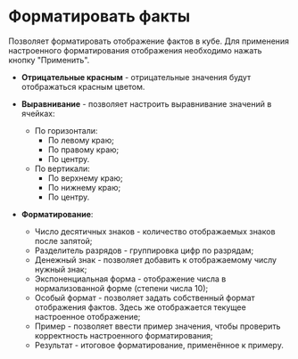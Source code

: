 # Форматировать факты

Позволяет форматировать отображение фактов в кубе. Для применения настроенного форматирования отображения необходимо нажать кнопку "Применить".

* **Отрицательные красным** - отрицательные значения будут отображаться красным цветом.

* **Выравнивание** - позволяет настроить выравнивание значений в ячейках:
  * По горизонтали:
    * По левому краю;
    * По правому краю;
    * По центру.
  * По вертикали:
    * По верхнему краю;
    * По нижнему краю;
    * По центру.

* **Форматирование**:
  * Число десятичных знаков - количество отображаемых знаков после запятой;
  * Разделитель разрядов - группировка цифр по разрядам;
  * Денежный знак - позволяет добавить к отображаемому числу нужный знак;
  * Экспоненциальная форма - отображение числа в нормализованной форме (степени числа 10);
  * Особый формат - позволяет задать собственный формат отображения фактов. Здесь же отображается текущее настроенное отображение;
  * Пример - позволяет ввести пример значения, чтобы проверить корректность настроенного форматирования;
  * Результат - итоговое форматирование, применённое к примеру.
